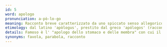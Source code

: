 ```yaml
---
id: 5
word: apologo
pronunciation: a-pò-lo-go
meaning: Racconto breve caratterizzato da uno spiccato senso allegorico che normalmente si prefigge un fine etico e pedagogico.
etimology: dal latino 'apòlogus', prestito dal greco 'apólogos' (racconto, narrazione), composto da 'apó' (da) e 'lógos' (discorso).
details: Famoso è l' "apologo dello stomaco e delle membra" con cui il patrizio Menenio Agrippa avrebbe convinto i plebei a porre termine alla secessione sul Monte Sacro (colle Aventino). Altro apologo fondamentale è quello presente nellopera di Baudelaire L'Albatro dove il maestoso uccello simboleggia il poeta veggente. Anche Einstein si servi di un apologo per spiegare gli effetti del viaggio a velocità prossime a quelle della luce.
synonyms: favola, parabola, racconto
---
```

